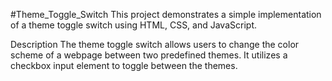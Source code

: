  
 

#Theme_Toggle_Switch
This project demonstrates a simple implementation of a theme toggle switch using HTML, CSS, and JavaScript.

Description
The theme toggle switch allows users to change the color scheme of a webpage between two predefined themes. It utilizes a checkbox input element to toggle between the themes.
